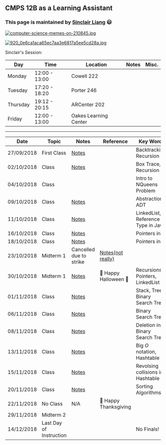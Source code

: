 ## CMPS 12B as a Learning Assistant ##

### This page is maintained by [Sinclair Liang](https://sinclairliang.com) :smiley: ###

[![computer-science-memes-on-210845.jpg](https://i.postimg.cc/T3wpHMj4/computer-science-memes-on-210845.jpg)](https://postimg.cc/nCyFCWP4)

[![920_0e6ca1aca65ec7aa3e6817a5ee5cd28a.jpg](https://i.postimg.cc/Kz4h4BXQ/920_0e6ca1aca65ec7aa3e6817a5ee5cd28a.jpg)](https://postimg.cc/k6rppVgt)


Sinclair's Session:

|Day|Time|Location|Notes|Misc.|
|---|---|---|---|---|
|Monday  |12:00 - 13:00|Cowell 222           |   |   |
|Tuesday |17:20 - 18:20|Porter 246           |   |   |
|Thursday|19:12 - 20:15|ARCenter 202         |   |   |
|Friday  |12:00 - 13:00|Oakes Learning Center|   |   |

******

|Date   |Topic   |Notes   |Reference   |Key Words   |
|---|---|---|---|---|
|27/09/2018   |First Class   |[Notes](https://github.com/sinclairliang/Coursework/blob/master/12B_LA/Notes/Notes_27_09_2018.md)   |   |Backtracking, Recursion   |
|02/10/2018   |Class     |[Notes](https://github.com/sinclairliang/Coursework/blob/master/12B_LA/Notes/Notes_02_10_2018.md)   |   |Box Trace, Recursion   |
|04/10/2018   |Class     |   |   |Intro to NQueens Problem|
|09/10/2018   |Class     |[Notes](https://github.com/sinclairliang/Coursework/blob/master/12B_LA/Notes/Notes_09_10_2018.md)||Abstraction, ADT|
|11/10/2018   |Class     |[Notes](https://github.com/sinclairliang/Coursework/blob/master/12B_LA/Notes/Notes_11_10_2018.md)||LinkedList, Reference Type in Java|
|16/10/2018   |Class     |[Notes](#)||Pointers in C|
|18/10/2018   |Class     |[Notes](#)||Pointers in C|
|23/10/2018   |Midterm 1 |Cancelled due to strike|[Notes(not really)](https://github.com/sinclairliang/Coursework/blob/master/12B_LA/Notes/Notes_23_10_2018.md)|   |
|30/10/2018   |Midterm 1 |[Notes](#)|:jack_o_lantern: Happy Halloween :jack_o_lantern:|Recursions, Pointers, LinkedList|
|01/11/2018   |Class     |[Notes](https://github.com/sinclairliang/Coursework/blob/master/12B_LA/Notes/Notes_01_11_2018.md)||Stack, Trees, Binary Search Tree|
|06/11/2018   |Class     |[Notes](https://github.com/sinclairliang/Coursework/blob/master/12B_LA/Notes/Notes_06_11_2018.md)||Binary Search Tree|
|08/11/2018   |Class     |[Notes](https://github.com/sinclairliang/Coursework/blob/master/12B_LA/Notes/Notes_08_11_2018.md)||Deletion in Binary Search Tree|
|13/11/2018   |Class     |[Notes](https://github.com/sinclairliang/Coursework/blob/master/12B_LA/Notes/Notes_13_11_2018.md)||Big $O$ notation, Hashtable|
|15/11/2018   |Class     |[Notes](https://github.com/sinclairliang/Coursework/blob/master/12B_LA/Notes/Notes_15_11_2018.md)||Revolsing collisions in Hashtable|
|20/11/2018   |Class     |[Notes](https://github.com/sinclairliang/Coursework/blob/master/12B_LA/Notes/Notes_20_11_2018.md)||Sorting Algorithms|
|22/11/2018   |No Class     |N/A|:chicken: Happy Thanksgiving||
|29/11/2018   |Midterm 2 |   |   |   |
|14/12/2018   |Last Day of Instruction|   || No Finals!  |